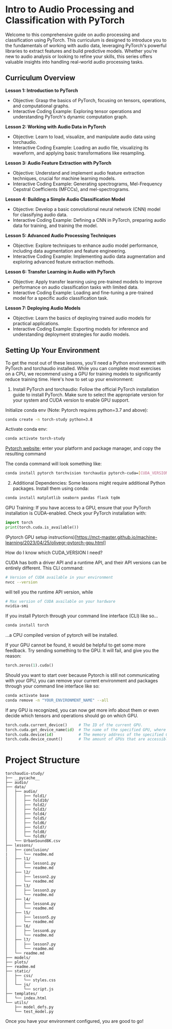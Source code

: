 # Intro to Audio Processing and Classification with PyTorch

Welcome to this comprehensive guide on audio processing and classification using PyTorch. This curriculum is designed to introduce you to the fundamentals of working with audio data, leveraging PyTorch's powerful libraries to extract features and build predictive models. Whether you're new to audio analysis or looking to refine your skills, this series offers valuable insights into handling real-world audio processing tasks.

## Curriculum Overview

**Lesson 1: Introduction to PyTorch**
* Objective: Grasp the basics of PyTorch, focusing on tensors, operations, and computational graphs.
* Interactive Coding Example: Exploring tensor operations and understanding PyTorch's dynamic computation graph.

**Lesson 2: Working with Audio Data in PyTorch**
* Objective: Learn to load, visualize, and manipulate audio data using torchaudio.
* Interactive Coding Example: Loading an audio file, visualizing its waveform, and applying basic transformations like resampling.

**Lesson 3: Audio Feature Extraction with PyTorch**
* Objective: Understand and implement audio feature extraction techniques, crucial for machine learning models.
* Interactive Coding Example: Generating spectrograms, Mel-Frequency Cepstral Coefficients (MFCCs), and mel-spectrograms.

**Lesson 4: Building a Simple Audio Classification Model**
* Objective: Develop a basic convolutional neural network (CNN) model for classifying audio data.
* Interactive Coding Example: Defining a CNN in PyTorch, preparing audio data for training, and training the model.

**Lesson 5: Advanced Audio Processing Techniques**
* Objective: Explore techniques to enhance audio model performance, including data augmentation and feature engineering.
* Interactive Coding Example: Implementing audio data augmentation and exploring advanced feature extraction methods.

**Lesson 6: Transfer Learning in Audio with PyTorch**
* Objective: Apply transfer learning using pre-trained models to improve performance on audio classification tasks with limited data.
* Interactive Coding Example: Loading and fine-tuning a pre-trained model for a specific audio classification task.

**Lesson 7: Deploying Audio Models**
* Objective: Learn the basics of deploying trained audio models for practical applications.
* Interactive Coding Example: Exporting models for inference and understanding deployment strategies for audio models.

## Setting Up Your Environment
To get the most out of these lessons, you'll need a Python environment with PyTorch and torchaudio installed. While you can complete most exercises on a CPU, we recommend using a GPU for training models to significantly reduce training time. Here's how to set up your environment:

1. Install PyTorch and torchaudio: Follow the official PyTorch installation guide to install PyTorch. Make sure to select the appropriate version for your system and CUDA version to enable GPU support. 

Initialize conda env (Note: Pytorch requires python=3.7 and above):
```bash
conda create -n torch-study python=3.8
```

Activate conda env:
```bash
conda activate torch-study
```

[Pytorch website](https://pytorch.org/get-started/locally/); enter your platform and package manager, and copy the resulting command

The conda command will look something like:
```bash
conda install pytorch torchvision torchaudio pytorch-cuda=[CUDA_VERSION] -c pytorch -c nvidia
```

2. Additional Dependencies: Some lessons might require additional Python packages. Install them using conda:

```bash
conda install matplotlib seaborn pandas flask tqdm
```

GPU Training: If you have access to a GPU, ensure that your PyTorch installation is CUDA-enabled. Check your PyTorch installation with:

```py
import torch
print(torch.cuda.is_available())
```

(Pytorch GPU setup instructions)[https://mct-master.github.io/machine-learning/2023/04/25/olivegr-pytorch-gpu.html]

How do I know which CUDA_VERSION I need?

CUDA has both a driver API and a runtime API, and their API versions can be entirely different. This CLI command:
```bash
# Version of CUDA available in your environment
nvcc --version
```

will tell you the runtime API version, while
```bash
# Max version of CUDA available on your hardware
nvidia-smi
```

If you install Pytorch through your command line interface (CLI) like so…
```bash
conda install torch
``` 

…a CPU compiled version of pytorch will be installed.

If your GPU cannot be found, it would be helpful to get some more feedback. Try sending something to the GPU. It will fail, and give you the reason:
```py
torch.zeros(1).cuda()
```

Should you want to start over because Pytorch is still not communicating with your GPU, you can remove your current environment and packages through your command line interface like so:
```bash
conda activate base
conda remove -n "YOUR_ENVIRONMENT_NAME" --all
```

If any GPU is recognized, you can now get more info about them or even decide which tensors and operations should go on which GPU.
```py
torch.cuda.current_device()     # The ID of the current GPU.
torch.cuda.get_device_name(id)  # The name of the specified GPU, where id is an integer.
torch.cuda.device(id)           # The memory address of the specified GPU, where id is an integer.
torch.cuda.device_count()       # The amount of GPUs that are accessible.
```

# Project Structure

```
torchaudio-study/
├── __pycache__
├── audio/
├── data/
│   ├── audio/
│   │   ├── fold1/
│   │   ├── fold10/
│   │   ├── fold2/
│   │   ├── fold3/
│   │   ├── fold4/
│   │   ├── fold5/
│   │   ├── fold6/
│   │   ├── fold7/
│   │   ├── fold8/
│   │   └── fold9/
│   └── UrbanSound8K.csv
├── lessons/
│   ├── conclusion/
|   │   └── readme.md
│   ├── l1/
│   │   ├── lesson1.py
│   │   └── readme.md
│   ├── l2/
│   │   ├── lesson2.py
│   │   └── readme.md
│   ├── l3/
│   │   ├── lesson3.py
│   │   └── readme.md
│   ├── l4/
│   │   ├── lesson4.py
│   │   └── readme.md
│   ├── l5/
│   │   ├── lesson5.py
│   │   └── readme.md
│   ├── l6/
│   │   ├── lesson6.py
│   │   └── readme.md
│   ├── l7/
│   │   ├── lesson7.py
│   │   └── readme.md
│   └── readme.md
├── models/
├── plots/
├── readme.md
├── static/
│   ├── css/
│   │   └── styles.css
│   └── js/
│       └── script.js
├── templates/
│   └── index.html
└── utils/
    ├── model_defs.py
    └── test_model.py
```

Once you have your environment configured, you are good to go!